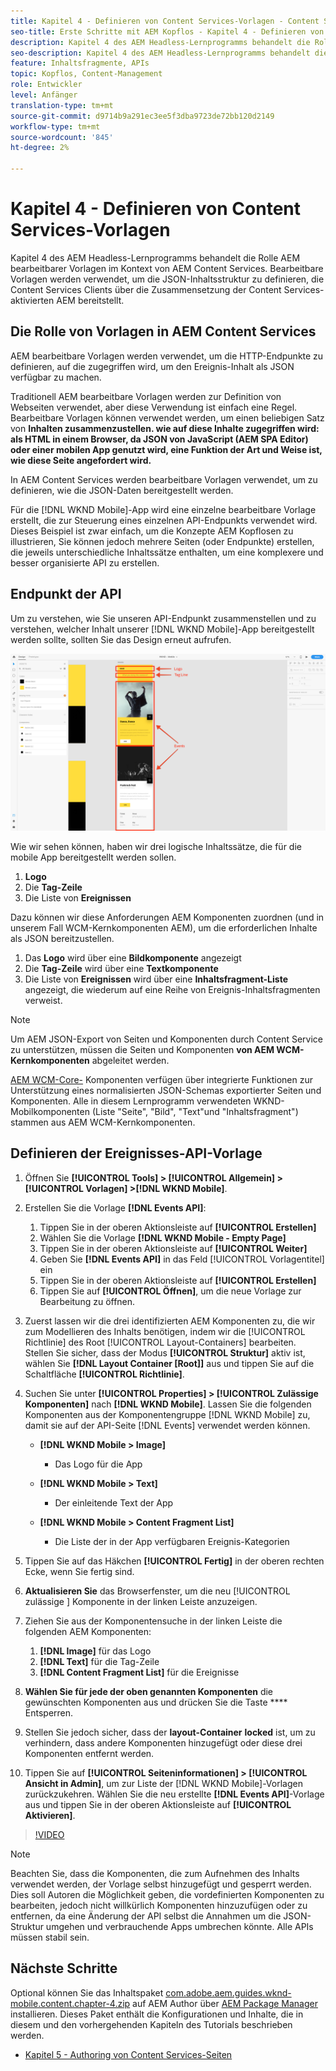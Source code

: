 ```yaml
---
title: Kapitel 4 - Definieren von Content Services-Vorlagen - Content Services
seo-title: Erste Schritte mit AEM Kopflos - Kapitel 4 - Definieren von Content Services-Vorlagen
description: Kapitel 4 des AEM Headless-Lernprogramms behandelt die Rolle AEM bearbeitbarer Vorlagen im Kontext von AEM Content Services. Bearbeitbare Vorlagen werden verwendet, um die JSON-Inhaltsstruktur zu definieren, die Content Services letztendlich bereitstellt.
seo-description: Kapitel 4 des AEM Headless-Lernprogramms behandelt die Rolle AEM bearbeitbarer Vorlagen im Kontext von AEM Content Services. Bearbeitbare Vorlagen werden verwendet, um die JSON-Inhaltsstruktur zu definieren, die Content Services letztendlich bereitstellt.
feature: Inhaltsfragmente, APIs
topic: Kopflos, Content-Management
role: Entwickler
level: Anfänger
translation-type: tm+mt
source-git-commit: d9714b9a291ec3ee5f3dba9723de72bb120d2149
workflow-type: tm+mt
source-wordcount: '845'
ht-degree: 2%

---
```



# Kapitel 4 - Definieren von Content Services-Vorlagen

Kapitel 4 des AEM Headless-Lernprogramms behandelt die Rolle AEM bearbeitbarer Vorlagen im Kontext von AEM Content Services. Bearbeitbare Vorlagen werden verwendet, um die JSON-Inhaltsstruktur zu definieren, die Content Services Clients über die Zusammensetzung der Content Services-aktivierten AEM bereitstellt.

## Die Rolle von Vorlagen in AEM Content Services

AEM bearbeitbare Vorlagen werden verwendet, um die HTTP-Endpunkte zu definieren, auf die zugegriffen wird, um den Ereignis-Inhalt als JSON verfügbar zu machen.

Traditionell AEM bearbeitbare Vorlagen werden zur Definition von Webseiten verwendet, aber diese Verwendung ist einfach eine Regel. Bearbeitbare Vorlagen können verwendet werden, um einen beliebigen Satz von **Inhalten zusammenzustellen. wie auf diese Inhalte zugegriffen wird: als HTML in einem Browser, da JSON von JavaScript (AEM SPA Editor) oder einer mobilen App genutzt wird, eine Funktion der Art und Weise ist, wie diese Seite angefordert wird.**

In AEM Content Services werden bearbeitbare Vorlagen verwendet, um zu definieren, wie die JSON-Daten bereitgestellt werden.

Für die [!DNL WKND Mobile]-App wird eine einzelne bearbeitbare Vorlage erstellt, die zur Steuerung eines einzelnen API-Endpunkts verwendet wird. Dieses Beispiel ist zwar einfach, um die Konzepte AEM Kopflosen zu illustrieren, Sie können jedoch mehrere Seiten (oder Endpunkte) erstellen, die jeweils unterschiedliche Inhaltssätze enthalten, um eine komplexere und besser organisierte API zu erstellen.

## Endpunkt der API

Um zu verstehen, wie Sie unseren API-Endpunkt zusammenstellen und zu verstehen, welcher Inhalt unserer [!DNL WKND Mobile]-App bereitgestellt werden sollte, sollten Sie das Design erneut aufrufen.

![API-Seitendekomposition von Ereignissen](./assets/chapter-4/design-to-component-mapping.png)

Wie wir sehen können, haben wir drei logische Inhaltssätze, die für die mobile App bereitgestellt werden sollen.

1. **Logo**
2. Die **Tag-Zeile**
3. Die Liste von **Ereignissen**

Dazu können wir diese Anforderungen AEM Komponenten zuordnen (und in unserem Fall WCM-Kernkomponenten AEM), um die erforderlichen Inhalte als JSON bereitzustellen.

1. Das **Logo** wird über eine **Bildkomponente** angezeigt
2. Die **Tag-Zeile** wird über eine **Textkomponente**
3. Die Liste von **Ereignissen** wird über eine **Inhaltsfragment-Liste** angezeigt, die wiederum auf eine Reihe von Ereignis-Inhaltsfragmenten verweist.

>[!NOTE]
>
>Um AEM JSON-Export von Seiten und Komponenten durch Content Service zu unterstützen, müssen die Seiten und Komponenten **von AEM WCM-Kernkomponenten** abgeleitet werden.
>
>[AEM WCM-Core-](https://github.com/Adobe-Marketing-Cloud/aem-core-wcm-components) Komponenten verfügen über integrierte Funktionen zur Unterstützung eines normalisierten JSON-Schemas exportierter Seiten und Komponenten. Alle in diesem Lernprogramm verwendeten WKND-Mobilkomponenten (Liste &quot;Seite&quot;, &quot;Bild&quot;, &quot;Text&quot;und &quot;Inhaltsfragment&quot;) stammen aus AEM WCM-Kernkomponenten.

## Definieren der Ereignisses-API-Vorlage

1. Öffnen Sie **[!UICONTROL Tools] > [!UICONTROL Allgemein] > [!UICONTROL Vorlagen] >[!DNL WKND Mobile]**.

1. Erstellen Sie die Vorlage **[!DNL Events API]**:

   1. Tippen Sie in der oberen Aktionsleiste auf **[!UICONTROL Erstellen]**
   1. Wählen Sie die Vorlage **[!DNL WKND Mobile - Empty Page]**
   1. Tippen Sie in der oberen Aktionsleiste auf **[!UICONTROL Weiter]**
   1. Geben Sie **[!DNL Events API]** in das Feld [!UICONTROL Vorlagentitel] ein
   1. Tippen Sie in der oberen Aktionsleiste auf **[!UICONTROL Erstellen]**
   1. Tippen Sie auf **[!UICONTROL Öffnen]**, um die neue Vorlage zur Bearbeitung zu öffnen.

1. Zuerst lassen wir die drei identifizierten AEM Komponenten zu, die wir zum Modellieren des Inhalts benötigen, indem wir die [!UICONTROL Richtlinie] des Root [!UICONTROL Layout-Containers] bearbeiten. Stellen Sie sicher, dass der Modus **[!UICONTROL Struktur]** aktiv ist, wählen Sie **[!DNL Layout Container \[Root\]]** aus und tippen Sie auf die Schaltfläche **[!UICONTROL Richtlinie]**.
1. Suchen Sie unter **[!UICONTROL Properties] > [!UICONTROL Zulässige Komponenten]** nach **[!DNL WKND Mobile]**. Lassen Sie die folgenden Komponenten aus der Komponentengruppe [!DNL WKND Mobile] zu, damit sie auf der API-Seite [!DNL Events] verwendet werden können.

   * **[!DNL WKND Mobile > Image]**

      * Das Logo für die App
   * **[!DNL WKND Mobile > Text]**

      * Der einleitende Text der App
   * **[!DNL WKND Mobile > Content Fragment List]**

      * Die Liste der in der App verfügbaren Ereignis-Kategorien



1. Tippen Sie auf das Häkchen **[!UICONTROL Fertig]** in der oberen rechten Ecke, wenn Sie fertig sind.
1. **Aktualisieren Sie** das Browserfenster, um die neu  [!UICONTROL zulässige ] Komponente in der linken Leiste anzuzeigen.
1. Ziehen Sie aus der Komponentensuche in der linken Leiste die folgenden AEM Komponenten:
   1. **[!DNL Image]** für das Logo
   2. **[!DNL Text]** für die Tag-Zeile
   3. **[!DNL Content Fragment List]** für die Ereignisse
1. **Wählen Sie für jede der oben genannten Komponenten** die gewünschten Komponenten aus und drücken Sie die Taste  **** Entsperren.
1. Stellen Sie jedoch sicher, dass der **layout-Container** **locked** ist, um zu verhindern, dass andere Komponenten hinzugefügt oder diese drei Komponenten entfernt werden.
1. Tippen Sie auf **[!UICONTROL Seiteninformationen] > [!UICONTROL Ansicht in Admin]**, um zur Liste der [!DNL WKND Mobile]-Vorlagen zurückzukehren. Wählen Sie die neu erstellte **[!DNL Events API]**-Vorlage aus und tippen Sie in der oberen Aktionsleiste auf **[!UICONTROL Aktivieren]**.

>[!VIDEO](https://video.tv.adobe.com/v/28342/?quality=12&learn=on)

>[!NOTE]
>
> Beachten Sie, dass die Komponenten, die zum Aufnehmen des Inhalts verwendet werden, der Vorlage selbst hinzugefügt und gesperrt werden. Dies soll Autoren die Möglichkeit geben, die vordefinierten Komponenten zu bearbeiten, jedoch nicht willkürlich Komponenten hinzuzufügen oder zu entfernen, da eine Änderung der API selbst die Annahmen um die JSON-Struktur umgehen und verbrauchende Apps umbrechen könnte. Alle APIs müssen stabil sein.

## Nächste Schritte

Optional können Sie das Inhaltspaket [com.adobe.aem.guides.wknd-mobile.content.chapter-4.zip](https://github.com/adobe/aem-guides-wknd-mobile/releases/latest) auf AEM Author über [AEM Package Manager](http://localhost:4502/crx/packmgr/index.jsp) installieren. Dieses Paket enthält die Konfigurationen und Inhalte, die in diesem und den vorhergehenden Kapiteln des Tutorials beschrieben werden.

* [Kapitel 5 - Authoring von Content Services-Seiten](./chapter-5.md)
